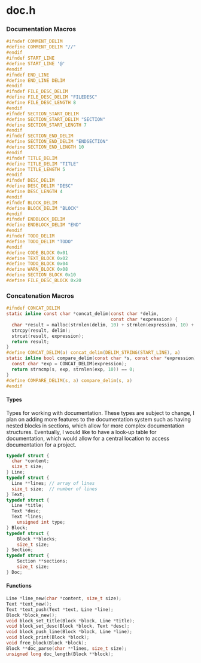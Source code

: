 # doc.h
### Documentation Macros
```c
#ifndef COMMENT_DELIM
#define COMMENT_DELIM "//"
#endif
#ifndef START_LINE
#define START_LINE '@'
#endif
#ifndef END_LINE
#define END_LINE DELIM
#endif
#ifndef FILE_DESC_DELIM
#define FILE_DESC_DELIM "FILEDESC"
#define FILE_DESC_LENGTH 8
#endif
#ifndef SECTION_START_DELIM
#define SECTION_START_DELIM "SECTION"
#define SECTION_START_LENGTH 7
#endif
#ifndef SECTION_END_DELIM
#define SECTION_END_DELIM "ENDSECTION"
#define SECTION_END_LENGTH 10
#endif
#ifndef TITLE_DELIM
#define TITLE_DELIM "TITLE"
#define TITLE_LENGTH 5
#endif
#ifndef DESC_DELIM
#define DESC_DELIM "DESC"
#define DESC_LENGTH 4
#endif
#ifndef BLOCK_DELIM
#define BLOCK_DELIM "BLOCK"
#endif
#ifndef ENDBLOCK_DELIM
#define ENDBLOCK_DELIM "END"
#endif
#ifndef TODO_DELIM
#define TODO_DELIM "TODO"
#endif
#define CODE_BLOCK 0x01
#define TEXT_BLOCK 0x02
#define TODO_BLOCK 0x04
#define WARN_BLOCK 0x08
#define SECTION_BLOCK 0x10
#define FILE_DESC_BLOCK 0x20
```
### Concatenation Macros 
```c
#ifndef CONCAT_DELIM
static inline const char *concat_delim(const char *delim,
                                       const char *expression) {
  char *result = malloc(strnlen(delim, 10) + strnlen(expression, 10) + 1);
  strcpy(result, delim);
  strcat(result, expression);
  return result;
}
#define CONCAT_DELIM(a) concat_delim(DELIM_STRING(START_LINE), a)
static inline bool compare_delim(const char *s, const char *expression) {
  const char *exp = CONCAT_DELIM(expression);
  return strncmp(s, exp, strnlen(exp, 10)) == 0;
}
#define COMPARE_DELIM(s, a) compare_delim(s, a)
#endif
```
#### Types
Types for working with documentation. These types are subject to change, I plan on adding more features to the documentation system such as having nested blocks in sections, which allow for more complex documentation structures. Eventually, I would like to have a look-up table for documentation, which would allow for a central location to access documentation for a project.
```c
typedef struct {
  char *content;
  size_t size;
} Line;
typedef struct {
  Line **lines; // array of lines
  size_t size;  // number of lines
} Text;
typedef struct {
  Line *title;
  Text *desc;
  Text *lines;
	unsigned int type;
} Block;
typedef struct {
	Block **blocks;
	size_t size;
} Section;
typedef struct {
	Section **sections;
	size_t size;
} Doc;
```
#### Functions
```c
Line *line_new(char *content, size_t size);
Text *text_new();
Text *text_push(Text *text, Line *line);
Block *block_new();
void block_set_title(Block *block, Line *title);
void block_set_desc(Block *block, Text *desc);
void block_push_line(Block *block, Line *line);
void block_print(Block *block);
void free_block(Block *block);
Block **doc_parse(char **lines, size_t size);
unsigned long doc_length(Block **block);
```
